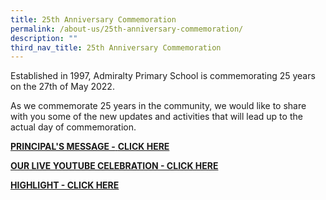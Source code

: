 ```yaml
---
title: 25th Anniversary Commemoration
permalink: /about-us/25th-anniversary-commemoration/
description: ""
third_nav_title: 25th Anniversary Commemoration
---
```

Established in 1997, Admiralty Primary School is commemorating 25 years on the 27th of May 2022.

As we commemorate 25 years in the community, we would like to share with you some of the new updates and activities that will lead up to the actual day of commemoration. 


[**PRINCIPAL'S MESSAGE -** **CLICK HERE**](https://admiraltypri-moe-edu-sg-admin.cwp.sg/qql/slot/u234/2022/PDF/P%20-%2025th%20anniversary%20speech.pdf)

[**OUR LIVE YOUTUBE CELEBRATION - CLICK HERE**](https://youtu.be/_WxshQWsqlQ)

[**HIGHLIGHT - CLICK HERE**](https://drive.google.com/file/d/1NCwbRpthqA_qpyMT5ojxgBmgVLj40vLK/view?usp=sharing)